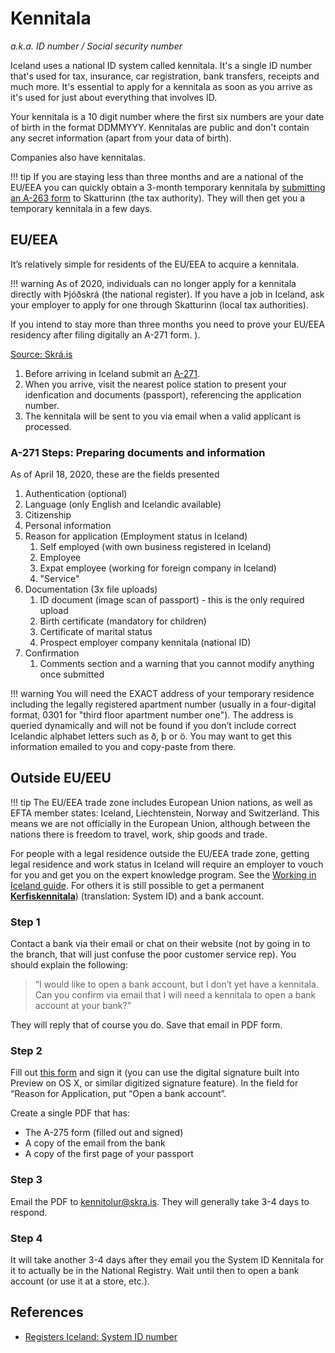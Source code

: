 # Kennitala

*a.k.a. ID number / Social security number*

Iceland uses a national ID system called kennitala. It's a single ID number
that's used for tax, insurance, car registration, bank transfers, receipts and
much more. It's essential to apply for a kennitala as soon as you arrive as
it's used for just about everything that involves ID.

Your kennitala is a 10 digit number where the first six numbers are your date
of birth in the format DDMMYYY. Kennitalas are public and don't contain any
secret information (apart from your data of birth).

Companies also have kennitalas.

!!! tip
    If you are staying less than three months and are a national of the EU/EEA
    you can quickly obtain a 3-month temporary kennitala by [submitting an
    A-263 form](https://www.rsk.is/media/rsk03/rsk_0330.en.pdf) to Skatturinn
    (the tax authority). They will then get you a temporary kennitala in a few
    days.

## EU/EEA

It’s relatively simple for residents of the EU/EEA to acquire a kennitala.

!!! warning
    As of 2020, individuals can no longer apply for a kennitala directly with
    Þjóðskrá (the national register). If you have a job in Iceland, ask your
    employer to apply for one through Skatturinn (local tax authorities).

If you intend to stay more than three months you need to prove your EU/EEA residency after filing digitally an A-271 form. ).

[Source: Skrá.is](https://www.skra.is/english/individuals/moving-to-iceland/i-am-an-eea-efta-citizen/)

1. Before arriving in Iceland submit an [A-271](https://www.skra.is/umsoknir/rafraen-skil/skraning-ees-eda-efta-borgara-i-thjodskra-til-lengri-tima-en-3-man/?lang=en).
2. When you arrive, visit the nearest police station to present your
   idenfication and documents (passport), referencing the application number.
3. The kennitala will be sent to you via email when a valid applicant is
   processed.

### A-271 Steps: Preparing documents and information

As of April 18, 2020, these are the fields presented

1. Authentication (optional)
2. Language (only English and Icelandic available)
3. Citizenship
4. Personal information
5. Reason for application (Employment status in Iceland)
    1. Self employed (with own business registered in Iceland)
    2. Employee
    3. Expat employee (working for foreign company in Iceland)
    4. "Service"
6. Documentation (3x file uploads)
    1. ID document (image scan of passport) - this is the only required upload
    2. Birth certificate (mandatory for children)
    3. Certificate of marital status
    4. Prospect employer company kennitala (national ID)
7. Confirmation
    1. Comments section and a warning that you cannot modify anything once submitted

!!! warning
    You will need the EXACT address of your temporary residence including the
    legally registered apartment number (usually in a four-digital format, 0301
    for "third floor apartment number one"). The address is queried dynamically
    and will not be found if you don’t include correct Icelandic alphabet
    letters such as ð, þ or ö. You may want to get this information emailed to
    you and copy-paste from there.

## Outside EU/EEU

!!! tip
    The EU/EEA trade zone includes European Union nations, as well as EFTA member states: Iceland, Liechtenstein, Norway and Switzerland. This means we are not officially in the European Union, although between the nations there is freedom to travel, work, ship goods and trade.

For people with a legal residence outside the EU/EEA trade zone, getting legal residence and work status in Iceland will require an employer to vouch for you and get you on the expert knowledge program. See the [Working in Iceland guide](./working-in-iceland.md). For others it is still possible to get a permanent **[Kerfiskennitala](https://www.skra.is/english/individuals/me-and-my-family/my-registration/id-numbers/system-id-number/)**) (translation: System ID) and a bank account.

### Step 1

Contact a bank via their email or chat on their website (not by going in to the branch, that will just confuse the poor customer service rep). You should explain the following:

> “I would like to open a bank account, but I don’t yet have a kennitala. Can you confirm via email that I will need a kennitala to open a bank account at your bank?”

They will reply that of course you do. Save that email in PDF form.

### Step 2

Fill out [this form](../images/A-275.pdf) and sign it (you can use the digital signature built into Preview on OS X, or similar digitized signature feature). In the field for “Reason for Application, put “Open a bank account”. 

Create a single PDF that has:

- The A-275 form (filled out and signed)
- A copy of the email from the bank
- A copy of the first page of your passport

### Step 3

Email the PDF to [kennitolur@skra.is](mailto:kennitolur@skra.is). They will generally take 3-4 days to respond.

### Step 4

It will take another 3-4 days after they email you the System ID Kennitala for it to actually be in the National Registry. Wait until then to open a bank account (or use it at a store, etc.).

## References

- [Registers Iceland: System ID number](https://www.skra.is/english/individuals/me-and-my-family/my-registration/id-numbers/system-id-number/)
